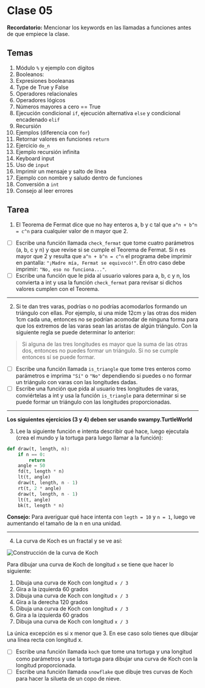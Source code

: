 # Clase 05

**Recordatorio:** Mencionar los keywords en las llamadas a funciones antes de que empiece la clase.

## Temas

1. Módulo `%` y ejemplo con dígitos
2. Booleanos:
  1. Expresiones booleanas
  2. Type de True y False
  3. Operadores relacionales
  4. Operadores lógicos
  5. Números mayores a cero == True
3. Ejecución condicional `if`, ejecución alternativa `else` y condicional encadenado `elif`
4. Recursión
  1. Ejemplos (diferencia con `for`)
  2. Retornar valores en funciones `return`
  3. Ejercicio `do_n`
  4. Ejemplo recursión infinita
5. Keyboard input
  1. Uso de `input`
  2. Imprimir un mensaje y salto de línea
  3. Ejemplo con nombre y saludo dentro de funciones
  4. Conversión a `int`
6. Consejo al leer errores

## Tarea

1. El Teorema de Fermat dice que no hay enteros a, b y c tal que `a^n + b^n = c^n` para cualquier valor de n mayor que 2.

  - [ ] Escribe una función llamada `check_fermat` que tome cuatro parámetros (a, b, c y n) y que revise si se cumple el Teorema de Fermat. Si n es mayor que 2 y resulta que `a^n + b^n = c^n` el programa debe imprimir en pantalla: `"¡Madre mía, Fermat se equivocó!"`. En otro caso debe imprimir: `"No, eso no funciona..."`.
  - [ ] Escribe una función que le pida al usuario valores para a, b, c y n, los convierta a int y usa la función `check_fermat` para revisar si dichos valores cumplen con el Teorema.

---

2. Si te dan tres varas, podrías o no podrías acomodarlos formando un triángulo con ellas. Por ejemplo, si una mide 12cm y las otras dos miden 1cm cada una, entonces no se podrían acomodar de ninguna forma para que los extremos de las varas sean las aristas de algún triángulo.
Con la siguiente regla se puede determinar lo anterior:
> Si alguna de las tres longitudes es mayor que la suma de las otras dos, entonces no puedes formar un triángulo. Si no se cumple entonces sí se puede formar.

  - [ ] Escribe una función llamada `is_triangle` que tome tres enteros como parámetros e imprima `"Sí"` o `"No"` dependiendo si puedes o no formar un triángulo con varas con las longitudes dadas.
  - [ ] Escribe una función que pida al usuario tres longitudes de varas, conviértelas a int y usa la función `is_triangle` para determinar si se puede formar un triángulo con las longitudes proporcionadas.

---

**Los siguientes ejercicios (3 y 4) deben ser usando swampy.TurtleWorld**

3. Lee la siguiente función e intenta describir qué hace, luego ejecutala (crea el mundo y la tortuga para luego llamar a la función):

```python
def draw(t, length, n):
    if n == 0:
        return
    angle = 50
    fd(t, length * n)
    lt(t, angle)
    draw(t, length, n - 1)
    rt(t, 2 * angle)
    draw(t, length, n - 1)
    lt(t, angle)
    bk(t, length * n)
```
**Consejo:** Para averiguar qué hace intenta con `legth = 10` y `n = 1`, luego ve aumentando el tamaño de la n en una unidad.

---

4. La curva de Koch es un fractal y se ve así:

![Construcción de la curva de Koch](https://www.researchgate.net/profile/Marcelo_Ribeiro20/publication/26365833/figure/fig5/AS:310046622797835@1450932283682/Construction-of-the-von-Koch-curve-F-At-each-stage-the-middle-third-of-each-interval.png)

Para dibujar una curva de Koch de longitud `x` se tiene que hacer lo siguiente:
  1. Dibuja una curva de Koch con longitud `x / 3`
  2. Gira a la izquierda 60 grados
  3. Dibuja una curva de Koch con longitud `x / 3`
  4. Gira a la derecha 120 grados
  5. Dibuja una curva de Koch con longitud `x / 3`
  6. Gira a la izquierda 60 grados
  7. Dibuja una curva de Koch con longitud `x / 3`

La única excepción es si x menor que 3. En ese caso solo tienes que dibujar una línea recta con longitud x.

  - [ ] Escribe una función llamada `koch` que tome una tortuga y una longitud como parámetros y use la tortuga para dibujar una curva de Koch con la longitud proporcionada.
  - [ ] Escribe una función llamada `snowflake` que dibuje tres curvas de Koch para hacer la silueta de un copo de nieve.
